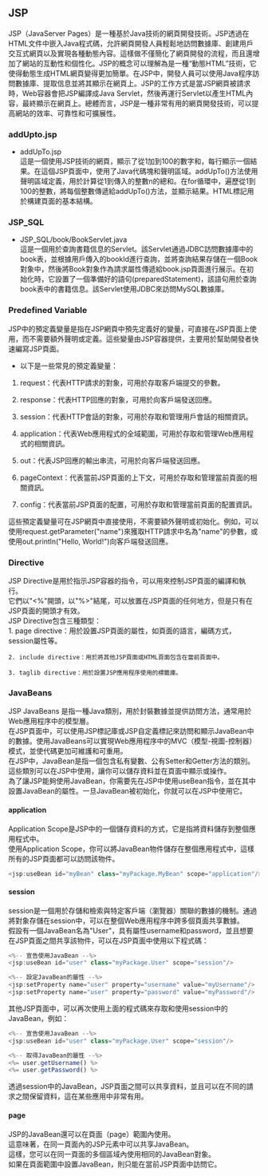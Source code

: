 ## JSP
JSP（JavaServer Pages）是一種基於Java技術的網頁開發技術。JSP透過在HTML文件中嵌入Java程式碼，允許網頁開發人員輕鬆地訪問數據庫、創建用戶交互式網頁以及實現各種動態內容。這樣做不僅簡化了網頁開發的流程，而且還增加了網站的互動性和個性化。JSP的概念可以理解為是一種“動態HTML”技術，它使得動態生成HTML網頁變得更加簡單。在JSP中，開發人員可以使用Java程序訪問數據庫、提取信息並將其顯示在網頁上。JSP的工作方式是當JSP網頁被請求時，Web容器會把JSP編譯成Java Servlet，然後再運行Servlet以產生HTML內容，最終顯示在網頁上。總體而言，JSP是一種非常有用的網頁開發技術，可以提高網站的效率、可靠性和可擴展性。


### addUpto.jsp

* addUpTo.jsp   
    這是一個使用JSP技術的網頁，顯示了從1加到100的數字和，每行顯示一個結果。在這個JSP頁面中，使用了Java代碼塊和聲明區域。addUpTo()方法使用聲明區域定義，用於計算從1到傳入的整數n的總和。在for循環中，遍歷從1到100的整數，將每個整數傳遞給addUpTo()方法，並顯示結果。HTML標記用於構建頁面的基本結構。

### JSP_SQL

* JSP_SQL/book/BookServlet.java   
    這是一個用於查詢書籍信息的Servlet。該Servlet通過JDBC訪問數據庫中的book表，並根據用戶傳入的bookId進行查詢，並將查詢結果存儲在一個Book對象中，然後將Book對象作為請求屬性傳遞給book.jsp頁面進行展示。在初始化時，它設置了一個準備好的語句(preparedStatement)，該語句用於查詢book表中的書籍信息。該Servlet使用JDBC來訪問MySQL數據庫。


### Predefined Variable
JSP中的預定義變量是指在JSP網頁中預先定義好的變量，可直接在JSP頁面上使用，而不需要額外聲明或定義。這些變量由JSP容器提供，主要用於幫助開發者快速編寫JSP頁面。   

* 以下是一些常見的預定義變量：

1. request：代表HTTP請求的對象，可用於存取客戶端提交的參數。   

2. response：代表HTTP回應的對象，可用於向客戶端發送回應。   

3. session：代表HTTP會話的對象，可用於存取和管理用戶會話的相關資訊。   

4. application：代表Web應用程式的全域範圍，可用於存取和管理Web應用程式的相關資訊。   

5. out：代表JSP回應的輸出串流，可用於向客戶端發送回應。   

6. pageContext：代表當前JSP頁面的上下文，可用於存取和管理當前頁面的相關資訊。   

7. config：代表當前JSP頁面的配置，可用於存取和管理當前頁面的配置資訊。   

這些預定義變量可在JSP網頁中直接使用，不需要額外聲明或初始化。例如，可以使用request.getParameter("name")來獲取HTTP請求中名為"name"的參數，或使用out.println("Hello, World!")向客戶端發送回應。   


### Directive
JSP Directive是用於指示JSP容器的指令，可以用來控制JSP頁面的編譯和執行。   
它們以"<%"開頭，以"%>"結尾，可以放置在JSP頁面的任何地方，但是只有在JSP頁面的開頭才有效。   
JSP Directive包含三種類型：   
    1. page directive：用於設置JSP頁面的屬性，如頁面的語言，編碼方式，session屬性等。   

    2. include directive：用於將其他JSP頁面或HTML頁面包含在當前頁面中。   

    3. taglib directive：用於設置JSP應用程序使用的標籤庫。   


### JavaBeans
JSP JavaBeans 是指一種Java類別，用於封裝數據並提供訪問方法，通常用於Web應用程序中的模型層。   
在JSP頁面中，可以使用JSP標記庫或JSP自定義標記來訪問和顯示JavaBean中的數據。使用JavaBeans可以實現Web應用程序中的MVC（模型-視圖-控制器）模式，並使代碼更加可維護和可重用。   
在JSP中，JavaBean是指一個包含私有變數、公有Setter和Getter方法的類別。這些類別可以在JSP中使用，讓你可以儲存資料並在頁面中顯示或操作。   
為了讓JSP能夠使用JavaBean，你需要先在JSP中使用useBean指令，並在其中設置JavaBean的屬性。一旦JavaBean被初始化，你就可以在JSP中使用它。   

#### application
Application Scope是JSP中的一個儲存資料的方式，它是指將資料儲存到整個應用程式中。   
使用Application Scope，你可以將JavaBean物件儲存在整個應用程式中，這樣所有的JSP頁面都可以訪問該物件。   
```js
<jsp:useBean id="myBean" class="myPackage.MyBean" scope="application"/>
```

#### session

session是一個用於存儲和檢索與特定客戶端（瀏覽器）關聯的數據的機制。通過將對象存儲在session中，可以在整個Web應用程序中跨多個頁面共享數據。   
假設有一個JavaBean名為"User"，具有屬性username和password，並且想要在JSP頁面之間共享該物件，可以在JSP頁面中使用以下程式碼：   
```js
<%-- 宣告使用JavaBean --%>
<jsp:useBean id="user" class="myPackage.User" scope="session"/>

<%-- 設定JavaBean的屬性 --%>
<jsp:setProperty name="user" property="username" value="myUsername"/>
<jsp:setProperty name="user" property="password" value="myPassword"/>
```
其他JSP頁面中，可以再次使用上面的程式碼來存取和使用session中的JavaBean，例如：   
```js
<%-- 宣告使用JavaBean --%>
<jsp:useBean id="user" class="myPackage.User" scope="session"/>

<%-- 取得JavaBean的屬性 --%>
<%= user.getUsername() %>
<%= user.getPassword() %>
```
透過session中的JavaBean，JSP頁面之間可以共享資料，並且可以在不同的請求之間保留資料，這在某些應用中非常有用。   
#### page
JSP的JavaBean還可以在頁面（page）範圍內使用。   
這意味著，在同一頁面內的JSP元素中可以共享JavaBean。   
這樣，您可以在同一頁面的多個區域內使用相同的JavaBean對象。   
如果在頁面範圍中設置JavaBean，則只能在當前JSP頁面中訪問它。   

